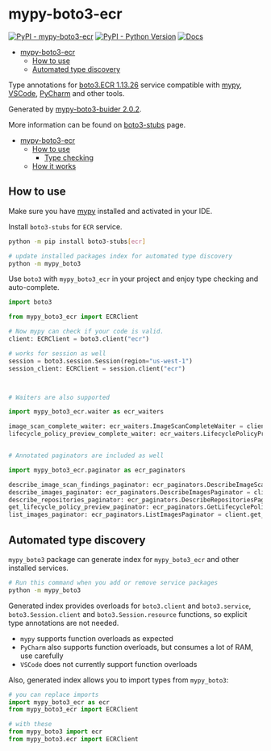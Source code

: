 # mypy-boto3-ecr

[![PyPI - mypy-boto3-ecr](https://img.shields.io/pypi/v/mypy-boto3-ecr.svg?color=blue)](https://pypi.org/project/mypy-boto3-ecr)
[![PyPI - Python Version](https://img.shields.io/pypi/pyversions/mypy-boto3-ecr.svg?color=blue)](https://pypi.org/project/mypy-boto3-ecr)
[![Docs](https://img.shields.io/readthedocs/mypy-boto3-builder.svg?color=blue)](https://mypy-boto3-builder.readthedocs.io/)

- [mypy-boto3-ecr](#mypy-boto3-ecr)
  - [How to use](#how-to-use)
  - [Automated type discovery](#automated-type-discovery)


Type annotations for
[boto3.ECR 1.13.26](https://boto3.amazonaws.com/v1/documentation/api/1.13.26/reference/services/ecr.html#ECR) service
compatible with [mypy](https://github.com/python/mypy), [VSCode](https://code.visualstudio.com/),
[PyCharm](https://www.jetbrains.com/pycharm/) and other tools.

Generated by [mypy-boto3-buider 2.0.2](https://github.com/vemel/mypy_boto3_builder).

More information can be found on [boto3-stubs](https://pypi.org/project/boto3-stubs/) page.

- [mypy-boto3-ecr](#mypy-boto3-ecr)
  - [How to use](#how-to-use)
    - [Type checking](#type-checking)
  - [How it works](#how-it-works)

## How to use

Make sure you have [mypy](https://github.com/python/mypy) installed and activated in your IDE.

Install `boto3-stubs` for `ECR` service.

```bash
python -m pip install boto3-stubs[ecr]

# update installed packages index for automated type discovery
python -m mypy_boto3
```

Use `boto3` with `mypy_boto3_ecr` in your project and enjoy type checking and auto-complete.

```python
import boto3

from mypy_boto3_ecr import ECRClient

# Now mypy can check if your code is valid.
client: ECRClient = boto3.client("ecr")

# works for session as well
session = boto3.session.Session(region="us-west-1")
session_client: ECRClient = session.client("ecr")



# Waiters are also supported

import mypy_boto3_ecr.waiter as ecr_waiters

image_scan_complete_waiter: ecr_waiters.ImageScanCompleteWaiter = client.get_waiter("image_scan_complete")
lifecycle_policy_preview_complete_waiter: ecr_waiters.LifecyclePolicyPreviewCompleteWaiter = client.get_waiter("lifecycle_policy_preview_complete")


# Annotated paginators are included as well

import mypy_boto3_ecr.paginator as ecr_paginators

describe_image_scan_findings_paginator: ecr_paginators.DescribeImageScanFindingsPaginator = client.get_paginator("describe_image_scan_findings")
describe_images_paginator: ecr_paginators.DescribeImagesPaginator = client.get_paginator("describe_images")
describe_repositories_paginator: ecr_paginators.DescribeRepositoriesPaginator = client.get_paginator("describe_repositories")
get_lifecycle_policy_preview_paginator: ecr_paginators.GetLifecyclePolicyPreviewPaginator = client.get_paginator("get_lifecycle_policy_preview")
list_images_paginator: ecr_paginators.ListImagesPaginator = client.get_paginator("list_images")
```

## Automated type discovery

`mypy_boto3` package can generate index for `mypy_boto3_ecr` and other installed services.

```bash
# Run this command when you add or remove service packages
python -m mypy_boto3
```

Generated index provides overloads for `boto3.client` and `boto3.service`,
`boto3.Session.client` and `boto3.Session.resource` functions,
so explicit type annotations are not needed.

- `mypy` supports function overloads as expected
- `PyCharm` also supports function overloads, but consumes a lot of RAM, use carefully
- `VSCode` does not currently support function overloads

Also, generated index allows you to import types from `mypy_boto3`:

```python
# you can replace imports
import mypy_boto3_ecr as ecr
from mypy_boto3_ecr import ECRClient

# with these
from mypy_boto3 import ecr
from mypy_boto3.ecr import ECRClient
```